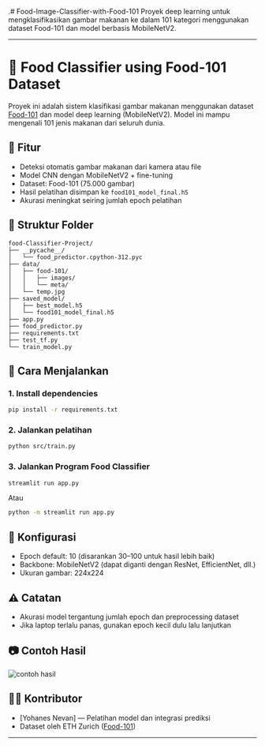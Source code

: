 .# Food-Image-Classifier-with-Food-101
Proyek deep learning untuk mengklasifikasikan gambar makanan ke dalam 101 kategori menggunakan dataset Food-101 dan model berbasis MobileNetV2.

---

# 🍱 Food Classifier using Food-101 Dataset

Proyek ini adalah sistem klasifikasi gambar makanan menggunakan dataset [Food-101](https://www.vision.ee.ethz.ch/datasets_extra/food-101/) dan model deep learning (MobileNetV2). Model ini mampu mengenali 101 jenis makanan dari seluruh dunia.

## 🧠 Fitur

* Deteksi otomatis gambar makanan dari kamera atau file
* Model CNN dengan MobileNetV2 + fine-tuning
* Dataset: Food-101 (75.000 gambar)
* Hasil pelatihan disimpan ke `food101_model_final.h5`
* Akurasi meningkat seiring jumlah epoch pelatihan

## 📁 Struktur Folder

```
food-Classifier-Project/
├── __pycache__/
│   └── food_predictor.cpython-312.pyc
├── data/
│   ├── food-101/
│   │   ├── images/
│   │   └── meta/
│   └── temp.jpg
├── saved_model/
│   ├── best_model.h5
│   └── food101_model_final.h5
├── app.py
├── food_predictor.py
├── requirements.txt
├── test_tf.py
└── train_model.py

```

## 🚀 Cara Menjalankan

### 1. Install dependencies

```bash
pip install -r requirements.txt
```

### 2. Jalankan pelatihan

```bash
python src/train.py
```

### 3. Jalankan Program Food Classifier

```bash
streamlit run app.py
```

Atau

```bash
python -m streamlit run app.py
```

## 🔧 Konfigurasi

* Epoch default: 10 (disarankan 30–100 untuk hasil lebih baik)
* Backbone: MobileNetV2 (dapat diganti dengan ResNet, EfficientNet, dll.)
* Ukuran gambar: 224x224

## ⚠️ Catatan

* Akurasi model tergantung jumlah epoch dan preprocessing dataset
* Jika laptop terlalu panas, gunakan epoch kecil dulu lalu lanjutkan

## 📷 Contoh Hasil

![contoh hasil](contoh_output.jpg)

## 🧑‍💻 Kontributor

* \[Yohanes Nevan] — Pelatihan model dan integrasi prediksi
* Dataset oleh ETH Zurich ([Food-101](https://www.vision.ee.ethz.ch/datasets_extra/food-101/))

---

